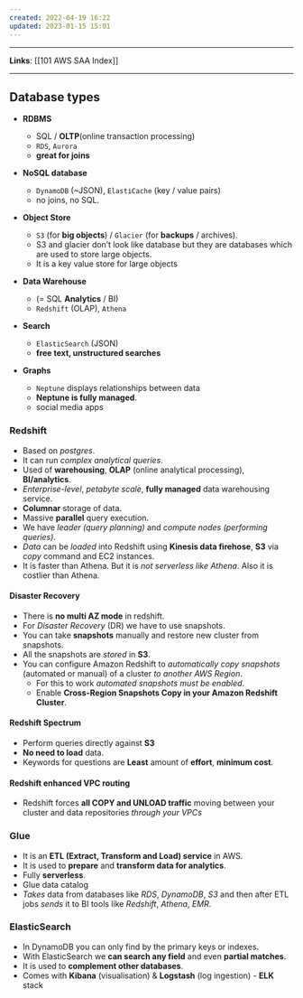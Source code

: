 ```yaml
---
created: 2022-04-19 16:22
updated: 2023-01-15 15:01
---
```

---
**Links**: [[101 AWS SAA Index]]

---
## Database types
-   **RDBMS** 
	-  SQL / **OLTP**(online transaction processing)  
	- `RDS`, `Aurora` 
	- **great for joins**

-   **NoSQL database** 
	- `DynamoDB` (~JSON), `ElastiCache` (key / value pairs) 
	- no joins, no SQL.

-   **Object Store** 
	-  `S3` (for **big objects**) / `Glacier` (for **backups** / archives). 
	- S3 and glacier don’t look like database but they are databases which are used to store large objects.
	- It is a key value store for large objects

-   **Data Warehouse**  
	- (= SQL **Analytics** / BI) 
	- `Redshift` (OLAP), `Athena`

-   **Search**  
	- `ElasticSearch` (JSON) 
	- **free text, unstructured searches**

-   **Graphs** 
	-  `Neptune` displays relationships between data
	- **Neptune is fully managed**.
	- social media apps

### Redshift
- Based on *postgres*.
- It can run *complex analytical queries*.
- Used of **warehousing**, **OLAP** (online analytical processing), **BI/analytics**.
- *Enterprise-level*, *petabyte scale*, **fully managed** data warehousing service.
- **Columnar** storage of data.
- Massive **parallel** query execution.
- We have *leader (query planning)* and *compute nodes (performing queries)*.
- *Data* can be *loaded* into Redshift using **Kinesis data firehose**, **S3** via *copy* command and EC2 instances.
- It is faster than Athena. But it is *not serverless like Athena*. Also it is costlier than Athena.

#### Disaster Recovery
- There is **no multi AZ mode** in redshift. 
- For *Disaster Recovery* (DR) we have to use snapshots.
- You can take **snapshots** manually and restore new cluster from snapshots.
- All the snapshots are *stored* in **S3**.
- You can configure Amazon Redshift to *automatically copy snapshots* (automated or manual) of a cluster *to another AWS Region*. 
	- For this to work *automated snapshots must be enabled*.
	- Enable **Cross-Region Snapshots Copy in your Amazon Redshift Cluster**.


#### Redshift Spectrum
- Perform queries directly against **S3**
- **No need to load** data.
- Keywords for questions are **Least** amount of **effort**, **minimum cost**.

#### Redshift enhanced VPC routing
- Redshift forces **all COPY and UNLOAD traffic** moving between your cluster and data repositories *through your VPCs*

### Glue
- It is an **ETL (Extract, Transform and Load) service** in AWS. 
- It is used to **prepare** and **transform data for analytics**.
- Fully **serverless**.
- Glue data catalog
- *Takes* data from databases like *RDS*, *DynamoDB*, *S3* and then after ETL jobs *sends* it to BI tools like *Redshift*, *Athena*, *EMR*. 

### ElasticSearch
-   In DynamoDB you can only find by the primary keys or indexes.
-   With ElasticSearch we **can search any field** and even **partial matches**.
-   It is used to **complement other databases**.
-   Comes with **Kibana** (visualisation) & **Logstash** (log ingestion) - **ELK** stack